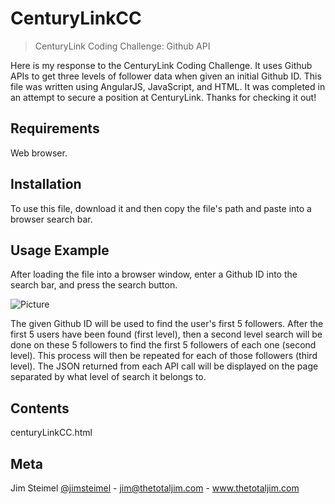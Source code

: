 # CenturyLinkCC

>CenturyLink Coding Challenge: Github API

Here is my response to the CenturyLink Coding Challenge. It uses Github APIs to get three levels of follower data when given an initial Github ID.  This file was written using AngularJS, JavaScript, and HTML.  It was completed in an attempt to secure a position at CenturyLink. Thanks for checking it out!

## Requirements

Web browser.

## Installation

To use this file, download it and then copy the file's path and paste into a browser search bar. 

## Usage Example

After loading the file into a browser window, enter a Github ID into the search bar, and press the search button.

![Picture](https://github.com/thetotaljim/CenturyLinkCC/blob/master/centuryLinkAPI.png)

The given Github ID will be used to find the user's first 5 followers.  After the first 5 users have been found (first level), then a second level search will be done on these 5 followers to find the first 5 followers of each one (second level). This process will then be repeated for each of those followers (third level). The JSON returned from each API call will be displayed on the page separated by what level of search it belongs to. 

## Contents 

centuryLinkCC.html

## Meta

Jim Steimel [@jimsteimel](https://twitter.com/jimsteimel) - jim@thetotaljim.com - www.thetotaljim.com

